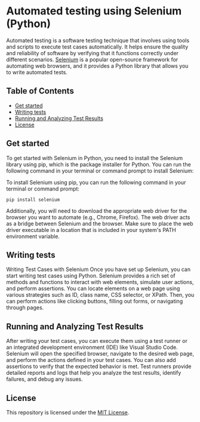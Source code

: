 # Automated testing using Selenium (Python)

Automated testing is a software testing technique that involves using tools and scripts to execute test cases automatically. It helps ensure the quality and reliability of software by verifying that it functions correctly under different scenarios. [Selenium](https://selenium-python.readthedocs.io/) is a popular open-source framework for automating web browsers, and it provides a Python library that allows you to write automated tests.

## Table of Contents

- [Get started](#get-started)
- [Writing tests](#writing-tests)
- [Running and Analyzing Test Results](#running-and-analyzing-test-results)
- [License](#license)


## Get started 

To get started with Selenium in Python, you need to install the Selenium library using pip, which is the package installer for Python. You can run the following command in your terminal or command prompt to install Selenium:


To install Selenium using pip, you can run the following command in your terminal or command prompt:

```
pip install selenium
```

Additionally, you will need to download the appropriate web driver for the browser you want to automate (e.g., Chrome, Firefox). The web driver acts as a bridge between Selenium and the browser. Make sure to place the web driver executable in a location that is included in your system's PATH environment variable.

## Writing tests

 Writing Test Cases with Selenium Once you have set up Selenium, you can start writing test cases using Python. Selenium provides a rich set of methods and functions to interact with web elements, simulate user actions, and perform assertions. You can locate elements on a web page using various strategies such as ID, class name, CSS selector, or XPath. Then, you can perform actions like clicking buttons, filling out forms, or navigating through pages.

## Running and Analyzing Test Results

After writing your test cases, you can execute them using a test runner or an integrated development environment (IDE) like Visual Studio Code. Selenium will open the specified browser, navigate to the desired web page, and perform the actions defined in your test cases. You can also add assertions to verify that the expected behavior is met. Test runners provide detailed reports and logs that help you analyze the test results, identify failures, and debug any issues.


## License

This repository is licensed under the [MIT License](LICENSE).




